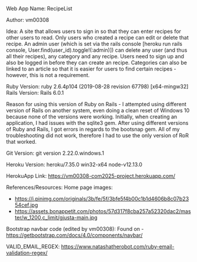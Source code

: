 Web App Name: RecipeList

Author: vm00308

Idea:
A site that allows users to sign in so that they can enter recipes for other users to read. Only users who created a recipe can edit or delete that recipe. An admin user (which is set via the rails console [heroku run rails console, User.find(user_id).toggle!(:admin)]) can delete any user (and thus all their recipes), any category and any recipe. Users need to sign up and also be logged in before they can create an recipe. Categories can also be linked to an article so that it is easier for users to find certain recipes - however, this is not a requirement.

Ruby Version: ruby 2.6.4p104 (2019-08-28 revision 67798) [x64-mingw32]
Rails Version: Rails 6.0.1 
 
Reason for using this version of Ruby on Rails - I attempted using different version of Rails on another system, even doing a clean reset of Windows 10 because none of the versions were working. Initially, when creating an application, I had issues with the sqlite3 gem. After using different versions of Ruby and Rails, I got errors in regards to the bootsnap gem. All of my troubleshooting did not work, therefore I had to use the only version of RoR that worked. 

Git Version: git version 2.22.0.windows.1

Heroku Version: heroku/7.35.0 win32-x64 node-v12.13.0

HerokuApp Link: https://vm00308-com2025-project.herokuapp.com/


References/Resources:
Home page images:
- https://i.pinimg.com/originals/3b/fe/5f/3bfe5f4b00c1b1d4606b8c07b2354cef.jpg
- https://assets.bonappetit.com/photos/57d317f8cba257a52320dac2/master/w_1200,c_limit/gjusta-main.jpg

Bootstrap navbar code (edited by vm00308):
Found on - https://getbootstrap.com/docs/4.0/components/navbar/

VALID_EMAIL_REGEX: https://www.natashatherobot.com/ruby-email-validation-regex/